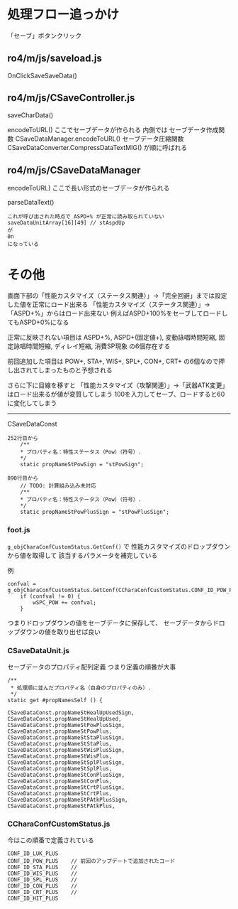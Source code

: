 # 処理フロー追っかけ

「セーブ」ボタンクリック

## ro4/m/js/saveload.js

OnClickSaveSaveData() 

## ro4/m/js/CSaveController.js

saveCharData() 

encodeToURL()
    ここでセーブデータが作られる
    内側では
    セーブデータ作成関数
    CSaveDataManager.encodeToURL()
    セーブデータ圧縮関数
    CSaveDataConverter.CompressDataTextMIG()
    が順に呼ばれる

## ro4/m/js/CSaveDataManager

encodeToURL)
    ここで長い形式のセーブデータが作られる

parseDataText()

    これが呼び出された時点で ASPD+% が正常に読み取られていない
    saveDataUnitArray[16][49] // stAspdUp
    が
    0n
    になっている

# その他

画面下部の「性能カスタマイズ（ステータス関連）」->「完全回避」までは設定した値を正常にロード出来る
「性能カスタマイズ（ステータス関連）」->「ASPD+%」からはロード出来ない
例えばASPD+100%をセーブしてロードしてもASPD+0%になる

正常に反映されない項目は
ASPD+%, ASPD+(固定値+), 変動詠唱時間短縮, 固定詠唱時間短縮, ディレイ短縮, 消費SP現象
の6個存在する

前回追加した項目は
POW+, STA+, WIS+, SPL+, CON+, CRT+
の6個なので押し出されてしまったものと予想される

さらに下に目線を移すと
「性能カスタマイズ（攻撃関連）」->「武器ATK変更」はロード出来るが値が変質してしまう
100を入力してセーブ、ロードすると60に変化してしまう


--------------------

CSaveDataConst

    252行目から
        /**
        * プロパティ名：特性ステータス（Pow）（符号）.
        */
        static propNameStPowSign = "stPowSign";

    890行目から
        // TODO: 計算組み込み未対応
        /**
        * プロパティ名：特性ステータス（Pow）（符号）.
        */
        static propNameStPowPlusSign = "stPowPlusSign";




### foot.js 
`g_objCharaConfCustomStatus.GetConf()` で
性能カスタマイズのドロップダウンから値を取得して
該当するパラメータを補完している

例
```
confval = g_objCharaConfCustomStatus.GetConf(CCharaConfCustomStatus.CONF_ID_POW_PLUS);
	if (confval != 0) {
		wSPC_POW += confval;
	}
```

つまりドロップダウンの値をセーブデータに保存して、
セーブデータからドロップダウンの値を取り出せば良い


### CSaveDataUnit.js

セーブデータのプロパティ配列定義
つまり定義の順番が大事

```
/**
 * 処理順に並んだプロパティ名（自身のプロパティのみ）.
 */
static get #propNamesSelf () {
```

```
CSaveDataConst.propNameStHealUpUsedSign,
CSaveDataConst.propNameStHealUpUsed,
CSaveDataConst.propNameStPowPlusSign,
CSaveDataConst.propNameStPowPlus,
CSaveDataConst.propNameStStaPlusSign,
CSaveDataConst.propNameStStaPlus,
CSaveDataConst.propNameStWisPlusSign,
CSaveDataConst.propNameStWisPlus,
CSaveDataConst.propNameStSplPlusSign,
CSaveDataConst.propNameStSplPlus,
CSaveDataConst.propNameStConPlusSign,
CSaveDataConst.propNameStConPlus,
CSaveDataConst.propNameStCrtPlusSign,
CSaveDataConst.propNameStCrtPlus,
CSaveDataConst.propNameStPAtkPlusSign,
CSaveDataConst.propNameStPAtkPlus,
```

### CCharaConfCustomStatus.js

今はこの順番で定義されている
```
CONF_ID_LUK_PLUS
CONF_ID_POW_PLUS    // 前回のアップデートで追加されたコード
CONF_ID_STA_PLUS    // 
CONF_ID_WIS_PLUS    // 
CONF_ID_SPL_PLUS    // 
CONF_ID_CON_PLUS    // 
CONF_ID_CRT_PLUS    // 
CONF_ID_HIT_PLUS
```
